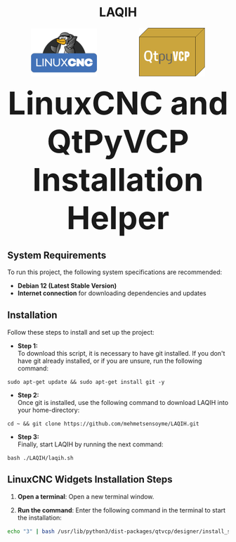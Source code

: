 <h1 align="center">LAQIH</h1>
<p align="center">
  <img src="https://github.com/mehmetsensoyme/LAQIH/blob/main/images/Linuxcnc_logo.png" alt="Image 1" width="150" style="display: inline-block; padding-right: 40px;">
   &nbsp;&nbsp;&nbsp;&nbsp;&nbsp;&nbsp;&nbsp;&nbsp;&nbsp;&nbsp;&nbsp;&nbsp;
  <img src="https://github.com/mehmetsensoyme/LAQIH/blob/main/images/QtPyVCP_logo.png" alt="Image 2" width="150" style="display: inline-block;">
</p>

<p align="center">
  <strong style="font-size: 72px;">LinuxCNC and QtPyVCP Installation Helper</strong>
</p>

## System Requirements

To run this project, the following system specifications are recommended:
- **Debian 12 (Latest Stable Version)**
- **Internet connection** for downloading dependencies and updates

## Installation

Follow these steps to install and set up the project:

* **Step 1:** \
To download this script, it is necessary to have git installed. If you don't have git already installed, or if you are unsure, run the following command:
```shell
sudo apt-get update && sudo apt-get install git -y
```

* **Step 2:** \
Once git is installed, use the following command to download LAQIH into your home-directory:

```shell
cd ~ && git clone https://github.com/mehmetsensoyme/LAQIH.git
```

* **Step 3:** \
Finally, start LAQIH by running the next command:

```shell
bash ./LAQIH/laqih.sh
```

## LinuxCNC Widgets Installation Steps

1. **Open a terminal**: Open a new terminal window.

2. **Run the command**: Enter the following command in the terminal to start the installation:

```bash
echo "3" | bash /usr/lib/python3/dist-packages/qtvcp/designer/install_script
```